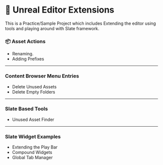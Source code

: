 # 🧩 Unreal Editor Extensions
This is a Practice/Sample Project which includes Extending the editor using tools and playing around with Slate framework.

### 📦 Asset Actions
- Renaming.
- Adding Prefixes

---

### Content Browser Menu Entries
- Delete Unused Assets
- Delete Empty Folders

---

### Slate Based Tools
- Unused Asset Finder

---

### Slate Widget Examples
- Extending the Play Bar
- Compound Widgets
- Global Tab Manager
